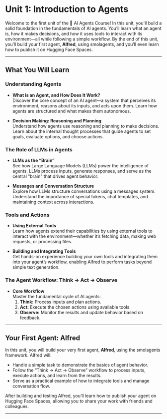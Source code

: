 # Unit 1: Introduction to Agents

Welcome to the first unit of the 🤗 AI Agents Course! In this unit, you'll build a solid foundation in the fundamentals of AI agents. You’ll learn what an agent is, how it makes decisions, and how it uses tools to interact with its environment—all while following a simple workflow. By the end of this unit, you’ll build your first agent, **Alfred**, using smolagents, and you’ll even learn how to publish it on Hugging Face Spaces.

---

## What You Will Learn

### Understanding Agents
- **What is an Agent, and How Does It Work?**  
  Discover the core concept of an AI agent—a system that perceives its environment, reasons about its inputs, and acts upon them. Learn how agents are structured and what makes them autonomous.

- **Decision Making: Reasoning and Planning**  
  Understand how agents use reasoning and planning to make decisions. Learn about the internal thought processes that guide agents to set goals, evaluate options, and choose actions.

### The Role of LLMs in Agents
- **LLMs as the “Brain”**  
  See how Large Language Models (LLMs) power the intelligence of agents. LLMs process inputs, generate responses, and serve as the central "brain" that drives agent behavior.

- **Messages and Conversation Structure**  
  Explore how LLMs structure conversations using a messages system. Understand the importance of special tokens, chat templates, and maintaining context across interactions.

### Tools and Actions
- **Using External Tools**  
  Learn how agents extend their capabilities by using external tools to interact with the environment—whether it’s fetching data, making web requests, or processing files.

- **Building and Integrating Tools**  
  Get hands-on experience building your own tools and integrating them into your agent’s workflow, enabling Alfred to perform tasks beyond simple text generation.

### The Agent Workflow: Think → Act → Observe
- **Core Workflow**  
  Master the fundamental cycle of AI agents:
  1. **Think:** Process inputs and plan actions.
  2. **Act:** Execute the chosen actions using available tools.
  3. **Observe:** Monitor the results and update behavior based on feedback.

---

## Your First Agent: Alfred

In this unit, you will build your very first agent, **Alfred**, using the smolagents framework. Alfred will:

- Handle a simple task to demonstrate the basics of agent behavior.
- Follow the “Think → Act → Observe” workflow to process inputs, execute actions, and learn from the results.
- Serve as a practical example of how to integrate tools and manage conversation flow.

After building and testing Alfred, you’ll learn how to publish your agent on Hugging Face Spaces, allowing you to share your work with friends and colleagues.

---

